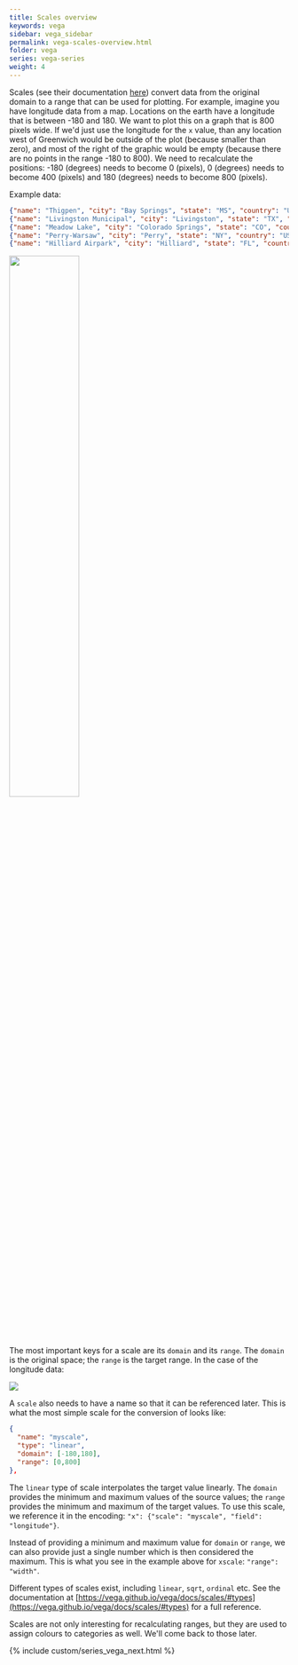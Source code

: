 ```yaml
---
title: Scales overview
keywords: vega
sidebar: vega_sidebar
permalink: vega-scales-overview.html
folder: vega
series: vega-series
weight: 4
---
```

Scales (see their documentation [here](https://vega.github.io/vega/docs/scales/)) convert data from the original domain to a range that can be used for plotting. For example, imagine you have longitude data from a map. Locations on the earth have a longitude that is between -180 and 180. We want to plot this on a graph that is 800 pixels wide. If we'd just use the longitude for the `x` value, than any location west of Greenwich would be outside of the plot (because smaller than zero), and most of the right of the graphic would be empty (because there are no points in the range -180 to 800). We need to recalculate the positions: -180 (degrees) needs to become 0 (pixels), 0 (degrees) needs to become 400 (pixels) and 180 (degrees) needs to become 800 (pixels).

Example data:
```json
{"name": "Thigpen", "city": "Bay Springs", "state": "MS", "country": "USA", "lat": 31.95376472, "long": -89.23450472}
{"name": "Livingston Municipal", "city": "Livingston", "state": "TX", "country": "USA", "lat": 30.68586111, "long": -95.01792778}
{"name": "Meadow Lake", "city": "Colorado Springs", "state": "CO", "country": "USA", "lat": 38.94574889, "long": -104.5698933}
{"name": "Perry-Warsaw", "city": "Perry", "state": "NY", "country": "USA", "lat": 42.74134667, "long": -78.05208056}
{"name": "Hilliard Airpark", "city": "Hilliard", "state": "FL", "country": "USA", "lat": 30.6880125, "long": -81.90594389}
```

<img src="{{ site.baseurl }}/assets/domain-range.png" width="50%" />

The most important keys for a scale are its `domain` and its `range`. The `domain` is the original space; the `range` is the target range. In the case of the longitude data:

<img src="{{ site.baseurl }}/assets/vega-domainrange.png" />

A `scale` also needs to have a name so that it can be referenced later. This is what the most simple scale for the conversion of  looks like:

```json
{
  "name": "myscale",
  "type": "linear",
  "domain": [-180,180],
  "range": [0,800]
},
```

The `linear` type of scale interpolates the target value linearly. The `domain` provides the minimum and maximum values of the source values; the `range` provides the minimum and maximum of the target values. To use this scale, we reference it in the encoding: `"x": {"scale": "myscale", "field": "longitude"}`.

Instead of providing a minimum and maximum value for `domain` or `range`, we can also provide just a single number which is then considered the maximum. This is what you see in the example above for `xscale`: `"range": "width"`.

Different types of scales exist, including `linear`, `sqrt`, `ordinal` etc. See the documentation at [https://vega.github.io/vega/docs/scales/#types](https://vega.github.io/vega/docs/scales/#types) for a full reference.

Scales are not only interesting for recalculating ranges, but they are used to assign colours to categories as well. We'll come back to those later.

{% include custom/series_vega_next.html %}
